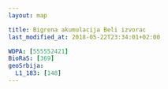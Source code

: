 ```yaml
---
layout: map

title: Bigrena akumulacija Beli izvorac
last_modified_at: 2018-05-22T23:34:01+02:00

WDPA: [555552421]
BioRaS: [369]
geoSrbija:
  L1_183: [148]
---
```

